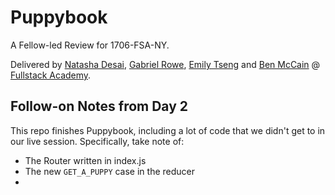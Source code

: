 # Puppybook

A Fellow-led Review for 1706-FSA-NY.

Delivered by [Natasha Desai](https://github.com/tashadesai/), [Gabriel Rowe](https://github.com/gabrielwr), [Emily Tseng](https://github.com/emtseng) and [Ben McCain](https://github.com/benjmac) @ [Fullstack Academy](https://github.com/FullstackAcademy/).

## Follow-on Notes from Day 2

This repo finishes Puppybook, including a lot of code that we didn't get to in our live session. Specifically, take note of:

- The Router written in index.js
- The new ```GET_A_PUPPY``` case in the reducer
-
